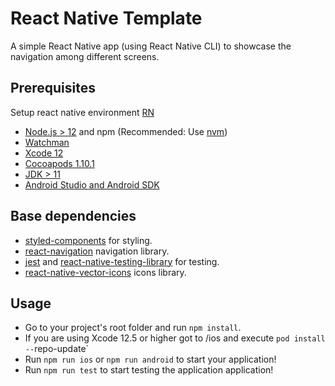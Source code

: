 # React Native Template
A simple React Native app (using React Native CLI) to showcase the navigation among different screens.

## Prerequisites

Setup react native environment [RN](https://reactnative.dev/docs/environment-setup)
- [Node.js > 12](https://nodejs.org) and npm (Recommended: Use [nvm](https://github.com/nvm-sh/nvm))
- [Watchman](https://facebook.github.io/watchman)
- [Xcode 12](https://developer.apple.com/xcode)
- [Cocoapods 1.10.1](https://cocoapods.org)
- [JDK > 11](https://www.oracle.com/java/technologies/javase-jdk11-downloads.html)
- [Android Studio and Android SDK](https://developer.android.com/studio)

## Base dependencies


- [styled-components](https://styled-components.com) for styling.
- [react-navigation](https://reactnavigation.org/) navigation library.
- [jest](https://facebook.github.io/jest/) and [react-native-testing-library](https://callstack.github.io/react-native-testing-library/) for testing.
- [react-native-vector-icons](https://github.com/oblador/react-native-vector-icons) icons library.


## Usage
- Go to your project's root folder and run `npm install`.
- If you are using Xcode 12.5 or higher got to /ios and execute `pod install --`repo-update`
- Run `npm run ios` or `npm run android` to start your application!
- Run `npm run test` to start testing the application application!



